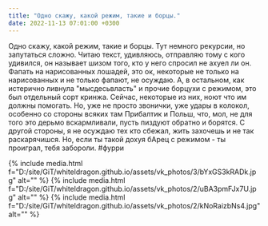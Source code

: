 ```yaml
---
title: "Одно скажу, какой режим, такие и борцы."
date: 2022-11-13 07:01:00 +0300
---
```


Одно скажу, какой режим, такие и борцы.
Тут немного рекурсии, но запутаться сложно.
Читаю текст, удивляюсь, отправляю тому с кого удивился, он называет шизом того, кто у него спросил не ахуел ли он.
Фапать на нарисованных лошадей, это ок, некоторые не только на нарисованных и не только фапают, не осуждаю. А, в остальном, как истерично ливнула "мысдесьвласть" и прочие борцухи с режимом, это был отдельный сорт кринжа. Сейчас, некоторые из них, ноют что им должны помогать. Но, уже не просто звонички, уже удары в колокол, особенно со стороны всяких там Прибалтик и Польш, что, мол, не для того это дерьмо вскармливали, пусть пиздуют обратно и борятся.
С другой стороны, я не осуждаю тех кто сбежал, жить захочешь и не так раскарячишся. Но, если ты такой дохуя бАрец с режимом - ты проиграл, тебя забороли.
#фурри


{% include media.html f="D:/site/GiT/whiteldragon.github.io/assets/vk_photos/3/bYxGS3kRADk.jpg" alt="" %}
{% include media.html f="D:/site/GiT/whiteldragon.github.io/assets/vk_photos/2/uBA3pmFJx7U.jpg" alt="" %}
{% include media.html f="D:/site/GiT/whiteldragon.github.io/assets/vk_photos/2/kNoRaizbNs4.jpg" alt="" %}
